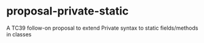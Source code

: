 # proposal-private-static
A TC39 follow-on proposal to extend Private syntax to static fields/methods in classes
